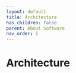 ```yaml
---
layout: default
title: Architecture
has_children: false
parent: About Software
nav_order: 1
---
```


# Architecture